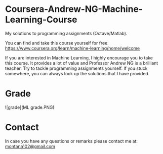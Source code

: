 # Coursera-Andrew-NG-Machine-Learning-Course
My solutions to programming assignments  (Octave/Matlab).

You can find and take this course yourself for free: 
https://www.coursera.org/learn/machine-learning/home/welcome

If you are interested in Machine Learning, I highly encourage you to take this course. It provides a lot of value and Professor Andrew NG is a brilliant teacher. Try to tackle programming assignments yourself. If you stuck somewhere, you can always look up the solutions that I have provided.

# Grade

![grade](ML grade.PNG)

# Contact

In case you have any questions or remarks please contact me at: montana102@gmail.com
